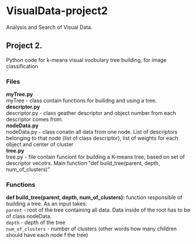 # VisualData-project2
Analysis and Search of Visual Data.
## Project 2. 

Python code for k-means visual vocbulary tree building, for image classification

### Files  
**myTree.py**  
myTree - class contain functions for builidng and using a tree.  
**descriptor.py**  
descriptor.py - class geather descriptor and object number from each descriptor comes from.  
**nodeData.py**  
nodeData.py - class conatin all data from one node. List of descriptors belonging to that node (list of class descriptor), list of weights for each object and center of cluster  
**tree.py**  
tree.py - file contain funciont for building a K-means tree, based on set of descriptor vecotrs. Main function "def build_tree(parent, depth, num_of_clusters)"  

### Functions  
**def build_tree(parent, depth, num_of_clusters):**
function responsible of building a tree. As an input takes:  
`parent` - root of the tree containing all data. Data inside of the root has to be of class nodeData.  
`depth` - depth of the tree  
`num_of_clusters` - number of clusters (other words how many children should have each node f the tree)
